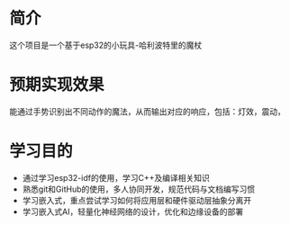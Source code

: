 # 简介

这个项目是一个基于esp32的小玩具-哈利波特里的魔杖

# 预期实现效果

能通过手势识别出不同动作的魔法，从而输出对应的响应，包括：灯效，震动，

# 学习目的

- 通过学习esp32-idf的使用，学习C++及编译相关知识
- 熟悉git和GitHub的使用，多人协同开发，规范代码与文档编写习惯
- 学习嵌入式，重点尝试学习如何将应用层和硬件驱动层抽象分离开
- 学习嵌入式AI，轻量化神经网络的设计，优化和边缘设备的部署
  